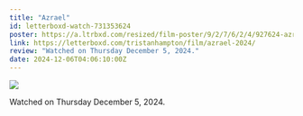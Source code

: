 ```yaml
---
title: "Azrael"
id: letterboxd-watch-731353624
poster: https://a.ltrbxd.com/resized/film-poster/9/2/7/6/2/4/927624-azrael-0-600-0-900-crop.jpg?v=efb1d0614d
link: https://letterboxd.com/tristanhampton/film/azrael-2024/
review: "Watched on Thursday December 5, 2024."
date: 2024-12-06T04:06:10:00Z
---
```

 <p><img src="https://a.ltrbxd.com/resized/film-poster/9/2/7/6/2/4/927624-azrael-0-600-0-900-crop.jpg?v=efb1d0614d"/></p> <p>Watched on Thursday December 5, 2024.</p>